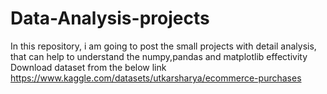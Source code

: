# Data-Analysis-projects
 In this repository,  i am going to post the small projects with detail analysis, that can help to understand the  numpy,pandas and matplotlib effectivity
 Download dataset from the below link
 https://www.kaggle.com/datasets/utkarsharya/ecommerce-purchases
